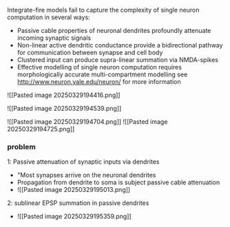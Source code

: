Integrate-fire models fail to capture the complexity of single neuron computation in several ways:

- Passive cable properties of neuronal dendrites profoundly attenuate incoming synaptic signals
- Non-linear active dendritic conductance provide a bidirectional pathway for communication between synapse and cell body
- Clustered input can produce supra-linear summation via NMDA-spikes
- Effective modelling of single neuron computation requires morphologically accurate multi-compartment modelling
see http://www.neuron.yale.edu/neuron/ for more information



![[Pasted image 20250329194416.png]]

![[Pasted image 20250329194539.png]]


![[Pasted image 20250329194704.png]]
![[Pasted image 20250329194725.png]]
### problem

1: Passive attenuation of synaptic inputs via dendrites
- "Most synapses arrive on the neuronal dendrites
- Propagation from dendrite to soma is subject passive cable attenuation
- ![[Pasted image 20250329195013.png]]


2: sublinear EPSP summation in passive dendrites
- ![[Pasted image 20250329195359.png]]
